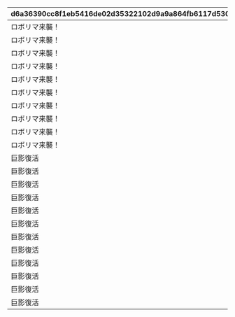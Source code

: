 |d6a36390cc8f1eb5416de02d35322102d9a9a864fb6117d530740bd7fece56ef|768f3fdd982072d403489c04916e1de91c7206bce281515cdfa78132e6b6ec41|713cc0ca8a8a7552f84203ed218065dab97f5556a24573d4f8b15e75d907ff9b|5edf90c00f484e4d359347f3bd1406aacf886532f8ece32c19d3e80c913923a6|5b71f81e8ce0e2b29531f57f4c324f2077ffbc8ff17775b541beebc0df070b66|375938abd10206c1aaeba464d1040fa5294709e8cc8c7091bbc3210834d50b7a|cff6fd3773f64ef86bac31551bab8dec15e90ed9ac59f28b5ff9014a91c6fa31|be83ae5f3014fb21663d815b09ebbe345646db22e080b24100f54eca84a14ddc|a05bc5af9bcefd27b48c671ce68a79357dc2762223a92812c0d761578790a242|eee72046e3e6d9d0d2413471c967d72585e1532420f7a2e36c8421fe66a565ae|83870c0ab558804289da87b12f5f9fc7400f8b1ab0fd2eef2683bf492b594bd2|e560e57f5ee36da66250911e088705a6e81060447fa0006f436082950dbbae11|895cd74c37c6a0e76e54fd08c0a29d731183e471747ab426d2bcbf4a07f8878c|2005e0a6fc98eb76b323bc3cedf7c34ad8bbad716f477583eafe794276b137f8|bf64bd2cd210ebdf191afe6b083453ecc60a305b524318893face4bb16432d21|532c92d93d125f34e3b2f6707055448ea7a82d6c94682b66ddb899ec323175dd|fbb740da1041e562d316fbc03a551ecf55acdd663344df2f8420e830a9a102fe|8178602ef0f47de00fc22de289aa408e833b29f610aacc9bd3832acbb31c9c5a|
| --- | --- | --- | --- | --- | --- | --- | --- | --- | --- | --- | --- | --- | --- | --- | --- | --- | --- |
|ロボリマ来襲！|bgm_M220|0|1001|480|bgm_M220|王都滅亡までのカウントダウン　～04/01 23：59|1000000000000|500000000001|1|0|2019/04/01|100584|2019/04/01 7:59:59|4004101|1|1|1001001|
|ロボリマ来襲！|bgm_M220|0|1001|300|bgm_M220|王都滅亡までのカウントダウン　～04/01 23：59|500000000000|300000000001|1|0|2019/04/01 8:00:00|100584|2019/04/01 12:59:59|4004102|2|2|1001002|
|ロボリマ来襲！|bgm_M220|0|1001|300|bgm_M220|王都滅亡までのカウントダウン　～04/01 23：59|300000000000|100000000001|1|0|2019/04/01 13:00:00|100584|2019/04/01 17:59:59|4004103|3|3|1001003|
|ロボリマ来襲！|bgm_M220|0|1001|120|bgm_M220|王都滅亡までのカウントダウン　～04/01 23：59|100000000000|50000000001|1|0|2019/04/01 18:00:00|100584|2019/04/01 19:59:59|4004104|1|4|1001001|
|ロボリマ来襲！|bgm_M220|0|1001|240|bgm_M220|王都滅亡までのカウントダウン　～04/01 23：59|50000000000|0|1|0|2019/04/01 20:00:00|100584|2019/04/01 23:59:59|0|2|5|1001002|
|ロボリマ来襲！|bgm_M220|0|1001|480|bgm_M220|王都滅亡までのカウントダウン　～04/01 23：59|0|0|1|0|2019/04/01|100584|2019/04/01 7:59:59|4004109|1|8|1001004|
|ロボリマ来襲！|bgm_M220|0|1001|300|bgm_M220|王都滅亡までのカウントダウン　～04/01 23：59|0|0|1|0|2019/04/01 8:00:00|100584|2019/04/01 12:59:59|0|2|9|1001005|
|ロボリマ来襲！|bgm_M220|0|1001|300|bgm_M220|王都滅亡までのカウントダウン　～04/01 23：59|0|0|1|0|2019/04/01 13:00:00|100584|2019/04/01 17:59:59|0|3|10|1001006|
|ロボリマ来襲！|bgm_M220|0|1001|180|bgm_M220|王都滅亡までのカウントダウン　～04/01 23：59|0|0|1|0|2019/04/01 18:00:00|100584|2019/04/01 20:59:59|0|1|11|1001004|
|ロボリマ来襲！|bgm_M220|0|1001|180|bgm_M220|王都滅亡までのカウントダウン　～04/01 23：59|0|0|1|0|2019/04/01 21:00:00|100584|2019/04/01 23:59:59|0|2|12|1001005|
|巨影復活|bgm_M220|0|1002|480|bgm_M220|バトル オブ ランドソル 巨影復活　～04/01 23：59|2500000000000|1250000000001|1|0|2020/04/01|100584|2020/04/01 7:59:59|4004101|1|15|1002001|
|巨影復活|bgm_M220|0|1002|300|bgm_M220|バトル オブ ランドソル 巨影復活　～04/01 23：59|1250000000000|750000000001|1|0|2020/04/01 8:00:00|100584|2020/04/01 12:59:59|4004102|2|16|1002002|
|巨影復活|bgm_M220|0|1002|300|bgm_M220|バトル オブ ランドソル 巨影復活　～04/01 23：59|750000000000|250000000001|1|0|2020/04/01 13:00:00|100584|2020/04/01 17:59:59|4004103|3|17|1002003|
|巨影復活|bgm_M220|0|1002|120|bgm_M220|バトル オブ ランドソル 巨影復活　～04/01 23：59|250000000000|125000000001|1|0|2020/04/01 18:00:00|100584|2020/04/01 19:59:59|4004104|1|18|1002001|
|巨影復活|bgm_M220|0|1002|240|bgm_M220|バトル オブ ランドソル 巨影復活　～04/01 23：59|125000000000|0|1|0|2020/04/01 20:00:00|100584|2020/04/01 23:59:59|0|2|19|1002002|
|巨影復活|bgm_M220|0|1002|480|bgm_M220|バトル オブ ランドソル 巨影復活　～04/01 23：59|0|0|1|0|2020/04/01|100584|2020/04/01 7:59:59|4004109|1|22|1002004|
|巨影復活|bgm_M220|0|1002|300|bgm_M220|バトル オブ ランドソル 巨影復活　～04/01 23：59|0|0|1|0|2020/04/01 8:00:00|100584|2020/04/01 12:59:59|0|2|23|1002005|
|巨影復活|bgm_M220|0|1002|300|bgm_M220|バトル オブ ランドソル 巨影復活　～04/01 23：59|0|0|1|0|2020/04/01 13:00:00|100584|2020/04/01 17:59:59|0|3|24|1002006|
|巨影復活|bgm_M220|0|1002|180|bgm_M220|バトル オブ ランドソル 巨影復活　～04/01 23：59|0|0|1|0|2020/04/01 18:00:00|100584|2020/04/01 20:59:59|0|1|25|1002004|
|巨影復活|bgm_M220|0|1002|60|bgm_M220|バトル オブ ランドソル 巨影復活　～04/01 23：59|0|0|1|0|2020/04/01 21:00:00|100584|2020/04/01 21:59:59|0|2|26|1002005|
|巨影復活|bgm_M220|0|1002|60|bgm_M220|バトル オブ ランドソル 巨影復活　～04/01 23：59|0|0|1|0|2020/04/01 22:00:00|100584|2020/04/01 22:59:59|0|3|27|1002006|
|巨影復活|bgm_M220|0|1002|60|bgm_M220|バトル オブ ランドソル 巨影復活　～04/01 23：59|0|0|1|0|2020/04/01 23:00:00|100584|2020/04/01 23:59:59|0|1|28|1002004|